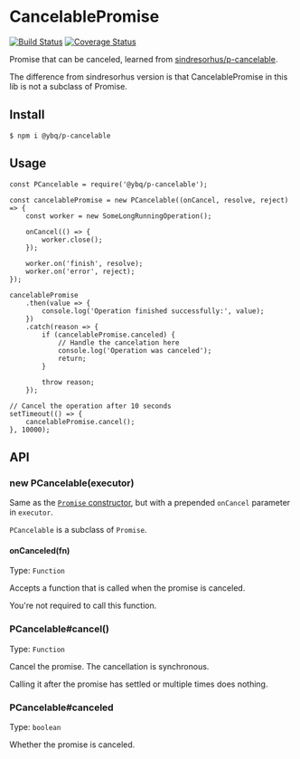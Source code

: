 # CancelablePromise

[![Build Status](https://travis-ci.org/yubaoquan/p-cancelable.svg?branch=master)](https://travis-ci.org/yubaoquan/p-cancelable)
[![Coverage Status](https://coveralls.io/repos/github/yubaoquan/p-cancelable/badge.svg?branch=master)](https://coveralls.io/github/yubaoquan/p-cancelable?branch=master)

Promise that can be canceled, learned from [sindresorhus/p-cancelable](https://github.com/sindresorhus/p-cancelable).

The difference from sindresorhus version is that CancelablePromise in this lib is not a subclass of Promise.

## Install

```
$ npm i @ybq/p-cancelable
```


## Usage

```
const PCancelable = require('@ybq/p-cancelable');

const cancelablePromise = new PCancelable((onCancel, resolve, reject) => {
    const worker = new SomeLongRunningOperation();

    onCancel(() => {
        worker.close();
    });

    worker.on('finish', resolve);
    worker.on('error', reject);
});

cancelablePromise
    .then(value => {
        console.log('Operation finished successfully:', value);
    })
    .catch(reason => {
        if (cancelablePromise.canceled) {
            // Handle the cancelation here
            console.log('Operation was canceled');
            return;
        }

        throw reason;
    });

// Cancel the operation after 10 seconds
setTimeout(() => {
    cancelablePromise.cancel();
}, 10000);

```

## API

### new PCancelable(executor)

Same as the [`Promise` constructor](https://developer.mozilla.org/en/docs/Web/JavaScript/Reference/Global_Objects/Promise), but with a prepended `onCancel` parameter in `executor`.

`PCancelable` is a subclass of `Promise`.

#### onCanceled(fn)

Type: `Function`

Accepts a function that is called when the promise is canceled.

You're not required to call this function.

### PCancelable#cancel()

Type: `Function`

Cancel the promise. The cancellation is synchronous.

Calling it after the promise has settled or multiple times does nothing.

### PCancelable#canceled

Type: `boolean`

Whether the promise is canceled.
